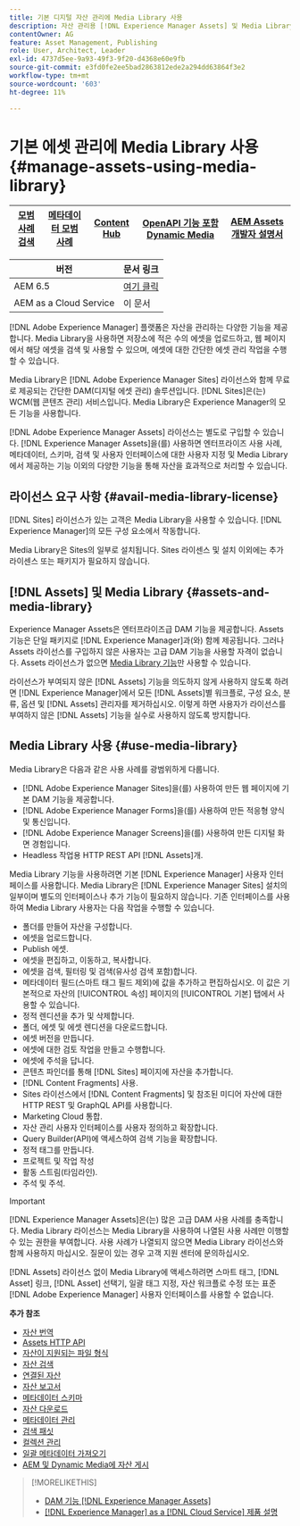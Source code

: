 ```yaml
---
title: 기본 디지털 자산 관리에 Media Library 사용
description: 자산 관리용 [!DNL Experience Manager Assets] 및 Media Library.
contentOwner: AG
feature: Asset Management, Publishing
role: User, Architect, Leader
exl-id: 4737d5ee-9a93-49f3-9f20-d4368e60e9fb
source-git-commit: e3fd0fe2ee5bad2863812ede2a294dd63864f3e2
workflow-type: tm+mt
source-wordcount: '603'
ht-degree: 11%

---
```


<!--

Define Media Lib
Define req for it
Define use cases
Define what is not included

-->

# 기본 에셋 관리에 Media Library 사용 {#manage-assets-using-media-library}

| [모범 사례 검색](/help/assets/search-best-practices.md) | [메타데이터 모범 사례](/help/assets/metadata-best-practices.md) | [Content Hub](/help/assets/product-overview.md) | [OpenAPI 기능 포함 Dynamic Media](/help/assets/dynamic-media-open-apis-overview.md) | [AEM Assets 개발자 설명서](https://developer.adobe.com/experience-cloud/experience-manager-apis/) |
| ------------- | --------------------------- |---------|----|-----|

| 버전 | 문서 링크 |
| -------- | ---------------------------- |
| AEM 6.5 | [여기 클릭](https://experienceleague.adobe.com/docs/experience-manager-65/assets/administer/medialibrary.html?lang=ko-KR) |
| AEM as a Cloud Service | 이 문서 |

[!DNL Adobe Experience Manager] 플랫폼은 자산을 관리하는 다양한 기능을 제공합니다. Media Library을 사용하면 저장소에 적은 수의 에셋을 업로드하고, 웹 페이지에서 해당 에셋을 검색 및 사용할 수 있으며, 에셋에 대한 간단한 에셋 관리 작업을 수행할 수 있습니다.

Media Library은 [!DNL Adobe Experience Manager Sites] 라이선스와 함께 무료로 제공되는 간단한 DAM(디지털 에셋 관리) 솔루션입니다. [!DNL Sites]은(는) WCM(웹 콘텐츠 관리) 서비스입니다. Media Library은 Experience Manager의 모든 기능을 사용합니다.

[!DNL Adobe Experience Manager Assets] 라이선스는 별도로 구입할 수 있습니다. [!DNL Experience Manager Assets]을(를) 사용하면 엔터프라이즈 사용 사례, 메타데이터, 스키마, 검색 및 사용자 인터페이스에 대한 사용자 지정 및 Media Library에서 제공하는 기능 이외의 다양한 기능을 통해 자산을 효과적으로 처리할 수 있습니다.

## 라이선스 요구 사항 {#avail-media-library-license}

[!DNL Sites] 라이선스가 있는 고객은 Media Library을 사용할 수 있습니다. [!DNL Experience Manager]의 모든 구성 요소에서 작동합니다.

Media Library은 Sites의 일부로 설치됩니다. Sites 라이센스 및 설치 이외에는 추가 라이센스 또는 패키지가 필요하지 않습니다.

## [!DNL Assets] 및 Media Library {#assets-and-media-library}

Experience Manager Assets은 엔터프라이즈급 DAM 기능을 제공합니다. Assets 기능은 단일 패키지로 [!DNL Experience Manager]과(와) 함께 제공됩니다. 그러나 Assets 라이선스를 구입하지 않은 사용자는 고급 DAM 기능을 사용할 자격이 없습니다. Assets 라이선스가 없으면 [Media Library 기능](#use-media-library)만 사용할 수 있습니다.

라이선스가 부여되지 않은 [!DNL Assets] 기능을 의도하지 않게 사용하지 않도록 하려면 [!DNL Experience Manager]에서 모든 [!DNL Assets]별 워크플로, 구성 요소, 분류, 옵션 및 [!DNL Assets] 관리자를 제거하십시오. 이렇게 하면 사용자가 라이선스를 부여하지 않은 [!DNL Assets] 기능을 실수로 사용하지 않도록 방지합니다.

## Media Library 사용 {#use-media-library}

Media Library은 다음과 같은 사용 사례를 광범위하게 다룹니다.

* [!DNL Adobe Experience Manager Sites]을(를) 사용하여 만든 웹 페이지에 기본 DAM 기능을 제공합니다.
* [!DNL Adobe Experience Manager Forms]을(를) 사용하여 만든 적응형 양식 및 통신입니다.
* [!DNL Adobe Experience Manager Screens]을(를) 사용하여 만든 디지털 화면 경험입니다.
* Headless 작업용 HTTP REST API [!DNL Assets]개.

<!-- TBD: Remove this after confirmation. May need to merge this list with the list provided by PMs.

* Static renditions

-->

Media Library 기능을 사용하려면 기본 [!DNL Experience Manager] 사용자 인터페이스를 사용합니다. Media Library은 [!DNL Experience Manager Sites] 설치의 일부이며 별도의 인터페이스나 추가 기능이 필요하지 않습니다. 기존 인터페이스를 사용하여 Media Library 사용자는 다음 작업을 수행할 수 있습니다.

* 폴더를 만들어 자산을 구성합니다.
* 에셋을 업로드합니다.
* Publish 에셋.
* 에셋을 편집하고, 이동하고, 복사합니다.
* 에셋을 검색, 필터링 및 검색(유사성 검색 포함)합니다.
* 메타데이터 필드(스마트 태그 필드 제외)에 값을 추가하고 편집하십시오. 이 값은 기본적으로 자산의 [!UICONTROL 속성] 페이지의 [!UICONTROL 기본] 탭에서 사용할 수 있습니다.
* 정적 렌디션을 추가 및 삭제합니다.
* 폴더, 에셋 및 에셋 렌디션을 다운로드합니다.
* 에셋 버전을 만듭니다.
* 에셋에 대한 검토 작업을 만들고 수행합니다.
* 에셋에 주석을 답니다.
* 콘텐츠 파인더를 통해 [!DNL Sites] 페이지에 자산을 추가합니다.
* [!DNL Content Fragments] 사용.
* Sites 라이선스에서 [!DNL Content Fragments] 및 참조된 미디어 자산에 대한 HTTP REST 및 GraphQL API를 사용합니다.
* Marketing Cloud 통합.
* 자산 관리 사용자 인터페이스를 사용자 정의하고 확장합니다.
* Query Builder(API)에 액세스하여 검색 기능을 확장합니다.
* 정적 태그를 만듭니다.
* 프로젝트 및 작업 작성
* 활동 스트림(타임라인).
* 주석 및 주석.

<!-- TBD: Define exactly which basic Assets workflow are available for use with Media Library?

As per PM, we must avoid stating such a list, as we do not have a list that makes sense in Cloud Service.
-->

>[!IMPORTANT]
>
>[!DNL Experience Manager Assets]은(는) 많은 고급 DAM 사용 사례를 충족합니다. Media Library 라이선스는 Media Library을 사용하여 나열된 사용 사례만 이행할 수 있는 권한을 부여합니다. 사용 사례가 나열되지 않으면 Media Library 라이선스와 함께 사용하지 마십시오. 질문이 있는 경우 고객 지원 센터에 문의하십시오.

[!DNL Assets] 라이선스 없이 Media Library에 액세스하려면 스마트 태그, [!DNL Asset] 링크, [!DNL Asset] 선택기, 일괄 태그 지정, 자산 워크플로 수정 또는 표준 [!DNL Adobe Experience Manager] 사용자 인터페이스를 사용할 수 없습니다.

<!-- TBD: Add a CTA - how to contact Adobe for queries. -->

**추가 참조**

* [자산 번역](translate-assets.md)
* [Assets HTTP API](mac-api-assets.md)
* [자산이 지원되는 파일 형식](file-format-support.md)
* [자산 검색](search-assets.md)
* [연결된 자산](use-assets-across-connected-assets-instances.md)
* [자산 보고서](asset-reports.md)
* [메타데이터 스키마](metadata-schemas.md)
* [자산 다운로드](download-assets-from-aem.md)
* [메타데이터 관리](manage-metadata.md)
* [검색 패싯](search-facets.md)
* [컬렉션 관리](manage-collections.md)
* [일괄 메타데이터 가져오기](metadata-import-export.md)
* [AEM 및 Dynamic Media에 자산 게시](/help/assets/publish-assets-to-aem-and-dm.md)

>[!MORELIKETHIS]
>
>* [DAM 기능 [!DNL Experience Manager Assets]](https://experienceleague.adobe.com/docs/experience-manager-cloud-service/assets/home.html?lang=ko-KR)
>* [[!DNL Experience Manager] as a [!DNL Cloud Service] 제품 설명](https://helpx.adobe.com/legal/product-descriptions/adobe-experience-manager-cloud-service.html)
